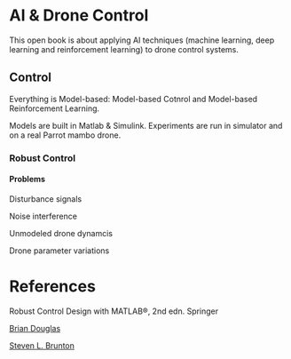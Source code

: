 # AI & Drone Control 
This open book is about applying AI techniques (machine learning, deep learning and reinforcement learning) to drone control systems. 

## Control
Everything is Model-based: Model-based Cotnrol and Model-based Reinforcement Learning. 

Models are built in Matlab & Simulink. Experiments are run in simulator and on a real Parrot mambo drone. 

### Robust Control

#### Problems
Disturbance signals

Noise interference

Unmodeled drone dynamcis

Drone parameter variations

# References

Robust Control Design with MATLAB®, 2nd edn. Springer

[Brian Douglas](https://engineeringmedia.com/videos)

[Steven L. Brunton](https://www.youtube.com/watch?v=oulLR06lj_E&list=PLMrJAkhIeNNQkv98vuPjO2X2qJO_UPeWR)
